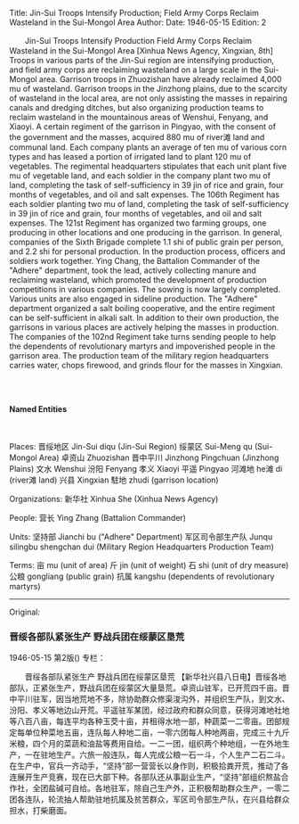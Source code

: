 Title: Jin-Sui Troops Intensify Production; Field Army Corps Reclaim Wasteland in the Sui-Mongol Area
Author:
Date: 1946-05-15
Edition: 2

　　Jin-Sui Troops Intensify Production
    Field Army Corps Reclaim Wasteland in the Sui-Mongol Area
    [Xinhua News Agency, Xingxian, 8th] Troops in various parts of the Jin-Sui region are intensifying production, and field army corps are reclaiming wasteland on a large scale in the Sui-Mongol area. Garrison troops in Zhuozishan have already reclaimed 4,000 mu of wasteland. Garrison troops in the Jinzhong plains, due to the scarcity of wasteland in the local area, are not only assisting the masses in repairing canals and dredging ditches, but also organizing production teams to reclaim wasteland in the mountainous areas of Wenshui, Fenyang, and Xiaoyi. A certain regiment of the garrison in Pingyao, with the consent of the government and the masses, acquired 880 mu of river滩 land and communal land. Each company plants an average of ten mu of various corn types and has leased a portion of irrigated land to plant 120 mu of vegetables. The regimental headquarters stipulates that each unit plant five mu of vegetable land, and each soldier in the company plant two mu of land, completing the task of self-sufficiency in 39 jin of rice and grain, four months of vegetables, and oil and salt expenses. The 106th Regiment has each soldier planting two mu of land, completing the task of self-sufficiency in 39 jin of rice and grain, four months of vegetables, and oil and salt expenses. The 121st Regiment has organized two farming groups, one producing in other locations and one producing in the garrison. In general, companies of the Sixth Brigade complete 1.1 shi of public grain per person, and 2.2 shi for personal production. In the production process, officers and soldiers work together. Ying Chang, the Battalion Commander of the "Adhere" department, took the lead, actively collecting manure and reclaiming wasteland, which promoted the development of production competitions in various companies. The sowing is now largely completed. Various units are also engaged in sideline production. The "Adhere" department organized a salt boiling cooperative, and the entire regiment can be self-sufficient in alkali salt. In addition to their own production, the garrisons in various places are actively helping the masses in production. The companies of the 102nd Regiment take turns sending people to help the dependents of revolutionary martyrs and impoverished people in the garrison area. The production team of the military region headquarters carries water, chops firewood, and grinds flour for the masses in Xingxian.

<br>
<br>

**Named Entities**

<br>
<br>
Places:
晋绥地区	Jin-Sui diqu (Jin-Sui Region)
绥蒙区	Sui-Meng qu (Sui-Mongol Area)
卓资山	Zhuozishan
晋中平川	Jinzhong Pingchuan (Jinzhong Plains)
文水	Wenshui
汾阳	Fenyang
孝义	Xiaoyi
平遥	Pingyao
河滩地	he滩 di (river滩 land)
兴县	Xingxian
駐地	zhudi (garrison location)

Organizations:
新华社	Xinhua She (Xinhua News Agency)

People:
营长	Ying Zhang (Battalion Commander)

Units:
坚持部	Jianchi bu ("Adhere" Department)
军区司令部生产队	Junqu silingbu shengchan dui (Military Region Headquarters Production Team)

Terms:
亩	mu (unit of area)
斤	jin (unit of weight)
石	shi (unit of dry measure)
公粮	gongliang (public grain)
抗属	kangshu (dependents of revolutionary martyrs)



<hr /> 

Original: 


### 晋绥各部队紧张生产  野战兵团在绥蒙区垦荒

1946-05-15
第2版()
专栏：

　　晋绥各部队紧张生产
    野战兵团在绥蒙区垦荒
    【新华社兴县八日电】晋绥各地部队，正紧张生产，野战兵团在绥蒙区大量垦荒。卓资山驻军，已开荒四千亩。晋中平川驻军，因当地荒地不多，除协助群众修渠浚沟外，并组织生产队，到文水、汾阳、孝义等地边山开荒。平遥驻军某团，经过政府和群众同意，获得河滩地社地等八百八亩，每连平均各种玉茭十亩，并租得水地一部，种蔬菜一二零亩。团部规定每单位种菜地五亩，连队每人种地二亩，一零六团每人种地两亩，完成三十九斤米粮，四个月的菜蔬和油盐等费用自给。一二一团，组织两个种地组，一在外地生产，一在驻地生产。六旅一般连队，每人完成公粮一石一斗，个人生产二石二斗。在生产中，官兵一齐动手，“坚持”部一营营长以身作则，积极拾粪开荒，推动了各连展开生产竞赛，现在已大部下种。各部队还从事副业生产，“坚持”部组织熬盐合作社，全团盐碱可自给。各地驻军，除自己生产外，正积极帮助群众生产，一零二团各连队，轮流抽人帮助驻地抗属及贫苦群众，军区司令部生产队，在兴县给群众担水，打柴磨面。
